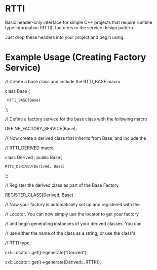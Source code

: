 # RTTI
Basic header-only interface for simple C++ projects that require runtime type information (RTTI), factories or the service design pattern.

Just drop these headers into your project and begin using.



# Example Usage (Creating Factory Service)


// Create a base class and include the RTTI_BASE macro

class Base {

     RTTI_BASE(Base)
};

// Define a factory service for the base class with the following macro

DEFINE_FACTORY_SERVICE(Base);


// Now create a derived class that inherits from Base, and include the

// RTTI_DERIVED macro

class Derived : public Base{

    RTTI_DERIVED(Derived, Base)
    
};

// Register the derived class as part of the Base Factory

REGISTER_CLASS(Derived, Base)


// Now your factory is automatically set up and registered with the

// Locator. You can now simply use the locator to get your factory

// and begin generating instances of your derived classes. You can

// use either the name of the class as a string, or use the class's

// RTTI type.

cxl::Locator::get<BaseFactoryService>()->generate("Derived");

cxl::Locator::get<BaseFactoryService>()->generate(Derived::_RTTI());
